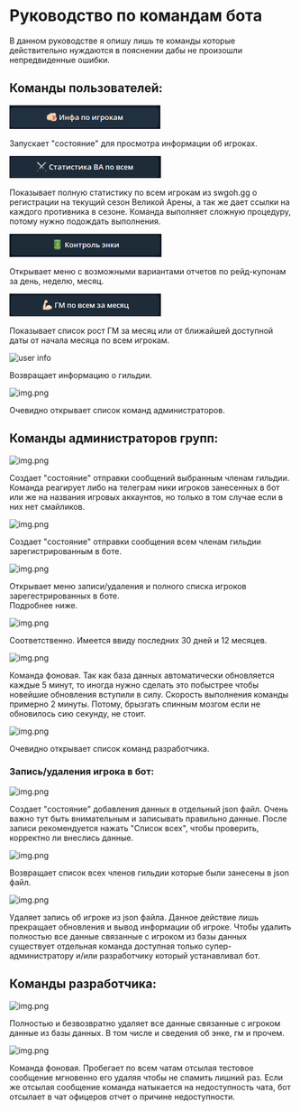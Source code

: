 # Руководство по командам бота

В данном руководстве я опишу лишь те команды которые действительно нуждаются в пояснении 
дабы не произошли непредвиденные ошибки.

## Команды пользователей:

![user info](./media/user_info.jpg)

Запускает "состояние" для просмотра информации об игроках. 

![user info](media/GAC.jpg)

Показывает полную статистику по всем игрокам из swgoh.gg о регистрации на текущий сезон Великой Арены, 
а так же дает ссылки на каждого противника в сезоне. Команда выполняет сложную процедуру, потому нужно подождать выполнения.

![user info](media/enka.jpg)

Открывает меню с возможными вариантами отчетов по рейд-купонам за день, неделю, месяц.

![user info](media/gm_all.jpg)

Показывает список рост ГМ за месяц или от ближайшей доступной даты от начала месяца по всем игрокам.

![user info](/media/guild.jpg)

Возвращает информацию о гильдии.

![img.png](/media/admin_cmd.png)

Очевидно открывает список команд администраторов.

## Команды администраторов групп:

![img.png](/media/g_message.png)

Создает "состояние" отправки сообщений выбранным членам гильдии. Команда реагирует либо на телеграм ники
игроков занесенных в бот или же на названия игровых аккаунтов, но только в том случае если в них нет смайликов.

![img.png](/media/all_msg.png)

Создает "состояние" отправки сообщения всем членам гильдии зарегистрированным в боте.

![img.png](/media/add_del.png)

Открывает меню записи/удаления и полного списка игроков зарегестрированных в боте.  
Подробнее ниже.

![img.png](/media/guild_gm.png)

Соответственно. Имеется ввиду последних 30 дней и 12 месяцев.

![img.png](/media/extra.png)

Команда фоновая. Так как база данных автоматически обновляется каждые 5 минут, то иногда нужно сделать это побыстрее
чтобы новейшие обновления вступили в силу. Скорость выполнения команды примерно 2 минуты. Потому, брызгать 
спинным мозгом если не обновилось сию секунду, не стоит.

![img.png](/media/admin.png)

Очевидно открывает список команд разработчика.

### Запись/удаления игрока в бот:

![img.png](/media/add_p.png)

Создает "состояние" добавления данных в отдельный json файл. Очень важно тут быть внимательным и записывать правильно данные.
После записи рекомендуется нажать "Список всех", чтобы проверить, корректно ли внеслись данные.

![img.png](/media/list_all.png)

Возвращает список всех членов гильдии которые были занесены в json файл.

![img.png](/media/del_p.png)

Удаляет запись об игроке из json файла. Данное действие лишь прекращает обновления и вывод информации 
об игроке. Чтобы удалить полностью все данные связанные с игроком из базы данных существует отдельная команда доступная только 
супер-администратору и/или разработчику который устанавливал бот.

## Команды разработчика:

![img.png](/media/del_db.png)

Полностью и безвозвратно удаляет все данные связанные с игроком данные из базы данных. В том числе 
и сведения об энке, гм и прочем.

![img.png](/media/check.png)

Команда фоновая. Пробегает по всем чатам отсылая тестовое сообщение мгновенно его удаляя чтобы не спамить лишний раз.
Если же отсылая сообщение команда натыкается на недоступность чата, бот отсылает в чат офицеров отчет о причине недоступности.



